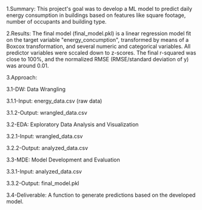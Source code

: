1.Summary: This project's goal was to develop a ML model to predict daily energy consumption in buildings based on features like square footage, number of occupants and building type.

2.Results: The final model (final_model.pkl) is a linear regression model fit on the target variable "energy_concumption", transformed by means of a Boxcox transformation, and several numeric and categorical variables. All predictor variables were sccaled down to z-scores. The final r-squared was close to 100%, and the normalized RMSE (RMSE/standard deviation of y) was around 0.01.

3.Approach:

3.1-DW: Data Wrangling

  3.1.1-Input: energy_data.csv (raw data)
  
  3.1.2-Output: wrangled_data.csv
  
3.2-EDA: Exploratory Data Analysis and Visualization

  3.2.1-Input: wrangled_data.csv
  
  3.2.2-Output: analyzed_data.csv
 
3.3-MDE: Model Development and Evaluation

  3.3.1-Input: analyzed_data.csv
  
  3.3.2-Output: final_model.pkl

3.4-Deliverable: A function to generate predictions based on the developed model.
